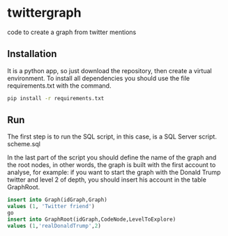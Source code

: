 # twittergraph
code to create a graph from twitter mentions

## Installation

It is a python app, so just download the repository, then create a virtual environment. To install all dependencies you should use the 
file requirements.txt with the command. 

```bash
pip install -r requirements.txt
```

## Run
The first step is to run the SQL script, in this case, is a SQL Server script. 
scheme.sql

In the last part of the script you should define the name of the graph and the root nodes, in other words, the graph is built with the 
first account to analyse, for example: if you want to start the graph with the Donald Trump twitter and level 2 of depth, you should insert his account in the table GraphRoot.

```sql
insert into Graph(idGraph,Graph) 
values (1, 'Twitter friend')
go
insert into GraphRoot(idGraph,CodeNode,LevelToExplore)
values (1,'realDonaldTrump',2)
```
